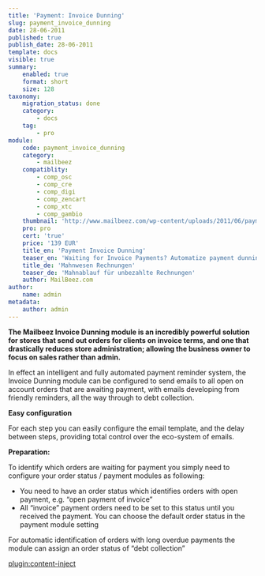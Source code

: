 ```yaml
---
title: 'Payment: Invoice Dunning'
slug: payment_invoice_dunning
date: 28-06-2011
published: true
publish_date: 28-06-2011
template: docs
visible: true
summary:
    enabled: true
    format: short
    size: 128
taxonomy:
    migration_status: done
    category:
        - docs
    tag:
        - pro
module:
    code: payment_invoice_dunning
    category:
        - mailbeez
    compatiblity:
        - comp_osc
        - comp_cre
        - comp_digi
        - comp_zencart
        - comp_xtc
        - comp_gambio
    thumbnail: 'http://www.mailbeez.com/wp-content/uploads/2011/06/payment_inadvance_dunning.png'
    pro: pro
    cert: 'true'
    price: '139 EUR'
    title_en: 'Payment Invoice Dunning'
    teaser_en: 'Waiting for Invoice Payments? Automatize payment dunning.'
    title_de: 'Mahnwesen Rechnungen'
    teaser_de: 'Mahnablauf für unbezahlte Rechnungen'
    author: MailBeez.com
author:
    name: admin
metadata:
    author: admin
---
```


**The Mailbeez Invoice Dunning module is an incredibly powerful solution for stores that send out orders for clients on invoice terms, and one that drastically reduces store administration; allowing the business owner to focus on sales rather than admin.**

In effect an intelligent and fully automated payment reminder system, the Invoice Dunning module can be configured to send emails to all open on account orders that are awaiting payment, with emails developing from friendly reminders, all the way through to debt collection.
 

**Easy configuration**

For each step you can easily configure the email template, and the delay between steps, providing total control over the eco-system of emails.

**Preparation:**

To identify which orders are waiting for payment you simply need to configure your order status / payment modules as following:

- You need to have an order status which identifies orders with open payment, e.g. “open payment of invoice”
- All “invoice” payment orders need to be set to this status until you received the payment. You can choose the default order status in the payment module setting

For automatic identification of orders with long overdue payments the module can assign an order status of “debt collection”


[plugin:content-inject](/content_blocks/pro_responsive_template)
